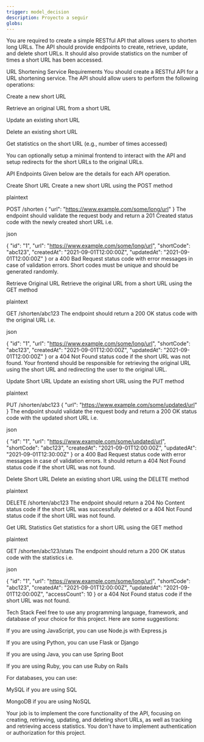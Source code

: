 ```yaml
---
trigger: model_decision
description: Proyecto a seguir
globs: 
---
```


You are required to create a simple RESTful API that allows users to shorten long URLs. The API should provide endpoints to create, retrieve, update, and delete short URLs. It should also provide statistics on the number of times a short URL has been accessed.

URL Shortening Service
Requirements
You should create a RESTful API for a URL shortening service. The API should allow users to perform the following operations:

Create a new short URL

Retrieve an original URL from a short URL

Update an existing short URL

Delete an existing short URL

Get statistics on the short URL (e.g., number of times accessed)

You can optionally setup a minimal frontend to interact with the API and setup redirects for the short URLs to the original URLs.

API Endpoints
Given below are the details for each API operation.

Create Short URL
Create a new short URL using the POST method

plaintext

POST /shorten
{
  "url": "https://www.example.com/some/long/url"
}
The endpoint should validate the request body and return a 201 Created status code with the newly created short URL i.e.

json

{
  "id": "1",
  "url": "https://www.example.com/some/long/url",
  "shortCode": "abc123",
  "createdAt": "2021-09-01T12:00:00Z",
  "updatedAt": "2021-09-01T12:00:00Z"
}
or a 400 Bad Request status code with error messages in case of validation errors. Short codes must be unique and should be generated randomly.

Retrieve Original URL
Retrieve the original URL from a short URL using the GET method

plaintext

GET /shorten/abc123
The endpoint should return a 200 OK status code with the original URL i.e.

json

{
  "id": "1",
  "url": "https://www.example.com/some/long/url",
  "shortCode": "abc123",
  "createdAt": "2021-09-01T12:00:00Z",
  "updatedAt": "2021-09-01T12:00:00Z"
}
or a 404 Not Found status code if the short URL was not found. Your frontend should be responsible for retrieving the original URL using the short URL and redirecting the user to the original URL.

Update Short URL
Update an existing short URL using the PUT method

plaintext

PUT /shorten/abc123
{
  "url": "https://www.example.com/some/updated/url"
}
The endpoint should validate the request body and return a 200 OK status code with the updated short URL i.e.

json

{
  "id": "1",
  "url": "https://www.example.com/some/updated/url",
  "shortCode": "abc123",
  "createdAt": "2021-09-01T12:00:00Z",
  "updatedAt": "2021-09-01T12:30:00Z"
}
or a 400 Bad Request status code with error messages in case of validation errors. It should return a 404 Not Found status code if the short URL was not found.

Delete Short URL
Delete an existing short URL using the DELETE method

plaintext

DELETE /shorten/abc123
The endpoint should return a 204 No Content status code if the short URL was successfully deleted or a 404 Not Found status code if the short URL was not found.

Get URL Statistics
Get statistics for a short URL using the GET method

plaintext

GET /shorten/abc123/stats
The endpoint should return a 200 OK status code with the statistics i.e.

json

{
  "id": "1",
  "url": "https://www.example.com/some/long/url",
  "shortCode": "abc123",
  "createdAt": "2021-09-01T12:00:00Z",
  "updatedAt": "2021-09-01T12:00:00Z",
  "accessCount": 10
}
or a 404 Not Found status code if the short URL was not found.

Tech Stack
Feel free to use any programming language, framework, and database of your choice for this project. Here are some suggestions:

If you are using JavaScript, you can use Node.js with Express.js

If you are using Python, you can use Flask or Django

If you are using Java, you can use Spring Boot

If you are using Ruby, you can use Ruby on Rails

For databases, you can use:

MySQL if you are using SQL

MongoDB if you are using NoSQL

Your job is to implement the core functionality of the API, focusing on creating, retrieving, updating, and deleting short URLs, as well as tracking and retrieving access statistics. You don't have to implement authentication or authorization for this project.